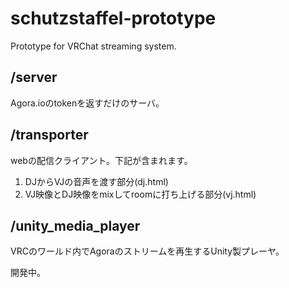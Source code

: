 # schutzstaffel-prototype
Prototype for VRChat streaming system.

## /server

Agora.ioのtokenを返すだけのサーバ。

## /transporter

webの配信クライアント。下記が含まれます。

1. DJからVJの音声を渡す部分(dj.html)
1. VJ映像とDJ映像をmixしてroomに打ち上げる部分(vj.html)

## /unity_media_player

VRCのワールド内でAgoraのストリームを再生するUnity製プレーヤ。

開発中。

